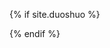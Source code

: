 {% if site.duoshuo %}  
	<div id="cloud-tie-wrapper" class="cloud-tie-wrapper"></div>
	<script src="https://img1.cache.netease.com/f2e/tie/yun/sdk/loader.js"></script>
	<script>
	var cloudTieConfig = {
	  url: document.location.href, 
	  sourceId: "",
	  productKey: "de26135a73da44f0954e924fc7cfdba8",
	  target: "cloud-tie-wrapper"
	};
	var yunManualLoad = true;
	Tie.loader("aHR0cHM6Ly9hcGkuZ2VudGllLjE2My5jb20vcGMvbGl2ZXNjcmlwdC5odG1s", true);
	</script>
{% endif %}